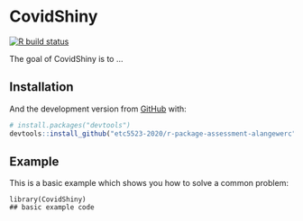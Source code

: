 
<!-- README.md is generated from README.Rmd. Please edit that file -->

# CovidShiny

<!-- badges: start -->

[![R build
status](https://github.com/etc5523-2020/r-package-assessment-alangewerc/workflows/R-CMD-check/badge.svg)](https://github.com/etc5523-2020/r-package-assessment-alangewerc/actions)
<!-- badges: end -->

The goal of CovidShiny is to …

## Installation

And the development version from [GitHub](https://github.com/) with:

``` r
# install.packages("devtools")
devtools::install_github("etc5523-2020/r-package-assessment-alangewerc")
```

## Example

This is a basic example which shows you how to solve a common problem:

``` example
library(CovidShiny)
## basic example code
```
